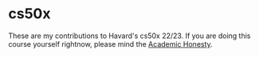 # cs50x

These are my contributions to Havard's cs50x 22/23. If you are doing this course yourself rightnow, please mind the [Academic Honesty](https://cs50.harvard.edu/x/2023/honesty/).
